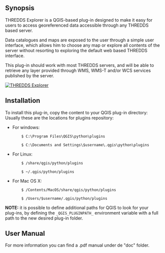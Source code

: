 ## Synopsis

THREDDS Explorer is a QGIS-based plug-in designed to make it easy for users to access georeferenced data accessible through any THREDDS based server.  

Data catalogues and maps are exposed to the user through a simple user interface, which allows him to choose any map or explore all contents of the server without resorting to exploring the default web based THREDDS interface.

This plug-in should work with most THREDDS servers, and will be able to retrieve any layer provided through WMS, WMS-T and/or WCS services published by the server.

[![THREDDS Explorer](https://raw.githubusercontent.com/IHCantabria/THREDDSExplorer/master/doc/video.jpg)](https://vimeo.com/167414368)

## Installation

To install this plug-in, copy the content to your QGIS plug-in directory:
Usually these are the locations for plugins repository:

* For windows:
	```
	    $ C:\Program Files\QGIS\python\plugins

		$ C:\Documents and Settings\$username\.qgis\python\plugins
    ```
* For Linux:
	```
	    $ /share/qgis/python/plugins

		$ ~/.qgis/python/plugins
    ```
* For Mac OS X:
	```
	    $ /Contents/MacOS/share/qgis/python/plugins

        $ /Users/$username/.qgis/python/plugins
    ```

**NOTE:**
it is possible to define additional paths for QGIS to look for your plug-ins, by defining the `_QGIS_PLUGINPATH_` environment variable with a full path to the new desired plug-in folder.

## User Manual
For more information you can find a .pdf manual under de "doc" folder.
